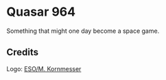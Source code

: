 # Quasar 964

Something that might one day become a space game.

## Credits

Logo: [ESO/M. Kornmesser](https://www.eso.org/public/images/eso1122a/)

